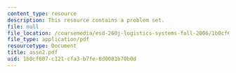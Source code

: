 ```yaml
---
content_type: resource
description: This resource contains a problem set.
file: null
file_location: /coursemedia/esd-260j-logistics-systems-fall-2006/1b0cf607c121cfa3b7fe8d0081b70b0d_assn2.pdf
file_type: application/pdf
resourcetype: Document
title: assn2.pdf
uid: 1b0cf607-c121-cfa3-b7fe-8d0081b70b0d
---
```

